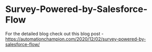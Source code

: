 # Survey-Powered-by-Salesforce-Flow

For the detailed blog check out this blog post - https://automationchampion.com/2020/12/02/survey-powered-by-salesforce-flow/
